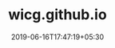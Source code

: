 ---
title: "wicg.github.io"
date: 2019-06-16T17:47:19+05:30
type: "organisations"
org_name: "Web Incubator CG"
repo_desc: "NA"
repo_link: https://github.com/WICG/wicg.github.io


---
